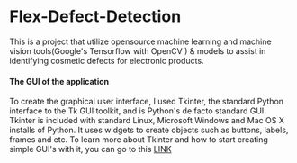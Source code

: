 # Flex-Defect-Detection

This is a project that utilize opensource machine learning and machine vision tools(Google's Tensorflow with OpenCV ) & models to assist in identifying cosmetic defects for electronic products.

#### The GUI of the application
To create the graphical user interface, I used Tkinter, the standard Python interface to the Tk GUI toolkit, and is Python's de facto standard GUI. Tkinter is included with standard Linux, Microsoft Windows and Mac OS X installs of Python.
It uses widgets to create objects such as buttons, labels, frames and etc. To learn more about Tkinter and how to start creating simple GUI's with it, you can go to this [LINK](https://www.datacamp.com/community/tutorials/gui-tkinter-python#ITT)
